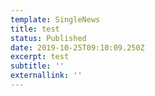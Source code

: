 ```yaml
---
template: SingleNews
title: test
status: Published
date: 2019-10-25T09:10:09.250Z
excerpt: test
subtitle: ''
externallink: ''
---
```


